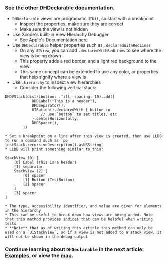 ### See the other [DHDeclarable](index.md) documentation.

* `DHDeclarable` views are programatic `UIKit`, so start with a breakpoint
    * Inspect the properties, make sure they are correct
    * Make sure the view is not hidden
* Use Xcode's built-in View Hierarchy Debugger
    * See Apple's Documentation [here](https://developer.apple.com/library/archive/documentation/ToolsLanguages/Conceptual/Xcode_Overview/ExaminingtheViewHierarchy.html)
* Use `DHDeclarable` helper properties such as `.declaredWithRedLines`
    * On any `UIView`, you can add `.declaredWithRedLines` to see where the view is being drawn
    * This property adds a red border, and a light red background to the view
    * This same concept can be extended to use any color, or properties that help signify where a view is
* Use `.hierarchy` to inspect view hierarchies
    * Consider the following vertical stack:
```
DHDVStack(distribution: .fill, spacing: 10).add([
            DHDLabel("This is a header"),
            DHDSeparator(),
            UIButton().declaredWith { button in
                // use `button` to set titles, etc
            }.centerHorizontally,
            DHDSpacer(),
        ])
```
    * Set a breakpoint on a line after this view is created, then use LLDB to run a command such as `po testStack.recursiveDescription().asNSString`
    * LLDB will print something similar to this:
```
StackView (0) [
	[0] Label (This is a header)
	[1] separator	
	StackView (2) [
		[0] spacer
		[1] Button (TestButton)
		[2] spacer
	]
	[3] spacer
]
```
    * The type, accessibility identifier, and value are given for elements in the hierarchy
    * This can be useful to break down how views are being added. Note that this method provides indices that can be helpful when writing tests
    * **Note** that as of writing this article this method can only be used on a `UIStackView`, so if a view is not added to a stack view, it will not be shown in the debug output
    
### Continue learning about `DHDeclarable` in the next article: [Examples](DHDeclarable-Examples.md), or view the [map](map.md).
